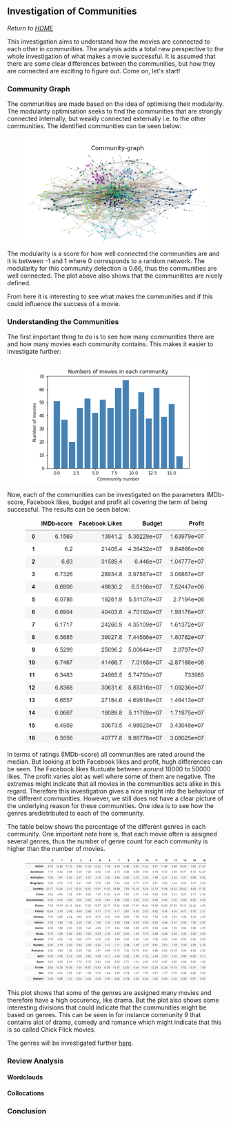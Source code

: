 ## Investigation of Communities
*Return to [HOME](https://lauramarott.github.io/SocialGraphs/)*

This investigation aims to understand how the movies are connected to each other in communities. The analysis adds a total new perspective to the whole investigation of what makes a movie successful. 
It is assumed that there are some clear differences between the communities, but how they are connected are exciting to figure out. Come on, let's start!

### Community Graph

The communities are made based on the idea of optimising their modularity. The modularity optimisation seeks to find the communities that are strongly connected internally, but weakly connected externally i.e. to the other communities. The identified communities can be seen below:

<figure style="text-align: center;">
  <img src="./images/community_graph1.png" width="500" alt="Genre frequency"/>
</figure>

The modularity is a score for how well connected the communities are and it is between -1 and 1 where 0 corresponds to a random network. The modularity for this community detection is 0.66, thus the communities are well connected. The plot above also shows that the communitites are nicely defined. 

From here it is interesting to see what makes the communities and if this could influence the success of a movie.

### Understanding the Communities

The first important thing to do is to see how many communities there are and how many movies each community contains. This makes it easier to investigate further:

<figure style="text-align: center;">
  <img src="./images/community_numbers.png" width="500" />
</figure>

Now, each of the communities can be investigated on the parameters IMDb-score, Facebook likes, budget and profit all covering the term of being successful. The results can be seen below:

<figure style="text-align: center;">
  <img src="./images/community_comparison.png" width="500"/>
</figure>

In terms of ratings (IMDb-score) all communities are rated around the median. But looking at both Facebook likes and profit, hugh differences can be seen. The Facebook likes fluctuate between aorund 10000 to 50000 likes. The profit varies alot as well where some of them are negative. The extremes might indicate that all movies in the communities acts alike in this regard. Therefore this investigation gives a nice insight into the behaviour of the different communities. However, we still does not have a clear picture of the underlying reason for these communities. One idea is to see how the genres aredistributed to each of the community. 

The table below shows the percentage of the different genres in each community. One important note here is, that each movie often is assigned several genres, thus the number of genre count for each community is higher than the number of movies.

<figure style="text-align: center;">
  <img src="./images/community_genres.png" width="500" />
</figure>

This plot shows that some of the genres are assigned many movies and therefore have a high occurency, like drama. But the plot also shows some interesting divisions that could indicate that the communities might be based on genres. This can be seen in for instance community 9 that contains alot of drama, comedy and romance which might indicate that this is so called Chick Flick movies. 

The genres will be investigated further [here](https://lauramarott.github.io/SocialGraphs/Genres).

### Review Analysis
#### Wordclouds

#### Collocations

### Conclusion
